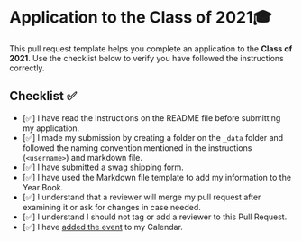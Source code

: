 # Application to the Class of 2021🎓

This pull request template helps you complete an application to the **Class of 2021**. Use the checklist below to verify you have followed the instructions correctly. 

## Checklist  ✅

- [✅] I have read the instructions on the README file before submitting my application. 
- [✅] I made my submission by creating a folder on the `_data` folder and followed the naming convention mentioned in the instructions (`<username>`) and markdown file.
- [✅] I have submitted a [swag shipping form](https://airtable.com/shrM5IigBuRFaj33H).
- [✅] I have used the Markdown file template to add my information to the Year Book.
- [✅] I understand that a reviewer will merge my pull request after examining it or ask for changes in case needed.
- [✅] I understand I should not tag or add a reviewer to this Pull Request.
- [✅] I have [added the event](http://www.google.com/calendar/event?action=TEMPLATE&dates=20210605T160000Z%2F20210605T173000Z&text=GitHub%20Graduation%20%F0%9F%8E%93&location=https%3A%2F%2Fwww.twitch.tv%2Fgithubeducation&details=) to my Calendar.

